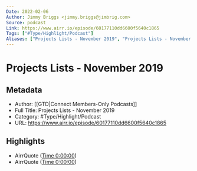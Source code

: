 ```yaml
---
Date: 2022-02-06
Author: Jimmy Briggs <jimmy.briggs@jimbrig.com>
Source: podcast
Link: https://www.airr.io/episode/60177110dd6600f5640c1865
Tags: ["#Type/Highlight/Podcast"]
Aliases: ["Projects Lists - November 2019", "Projects Lists - November 2019"]
---
```

# Projects Lists - November 2019

## Metadata
- Author: [[GTD|Connect Members-Only Podcasts]]
- Full Title: Projects Lists - November 2019
- Category: #Type/Highlight/Podcast
- URL: https://www.airr.io/episode/60177110dd6600f5640c1865

## Highlights
- AirrQuote ([Time 0:00:00](https://www.airr.io/quote/601772c6dd66006a6c0c198a))
- AirrQuote ([Time 0:00:00](https://www.airr.io/quote/601772d6dd6600a5b00c198b))

